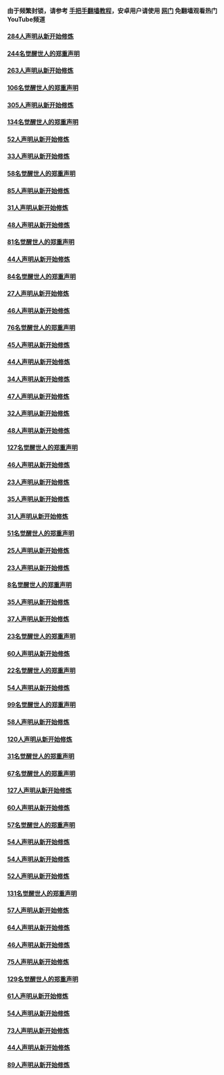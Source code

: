 #### 由于频繁封锁，请参考 [手把手翻墙教程](https://github.com/gfw-breaker/guides/wiki/)，安卓用户请使用 [网门](https://github.com/gfw-breaker/nogfw/blob/master/dl.md?t=04041500) 免翻墙观看热门YouTube频道 

#### [284人声明从新开始修炼](../pages/91/422707.md?t=04041500) 

#### [244名觉醒世人的郑重声明](../pages/91/422706.md?t=04041500) 

#### [263人声明从新开始修炼](../pages/91/422553.md?t=04041500) 

#### [106名觉醒世人的郑重声明](../pages/91/422552.md?t=04041500) 

#### [305人声明从新开始修炼](../pages/91/422153.md?t=04041500) 

#### [134名觉醒世人的郑重声明](../pages/91/422152.md?t=04041500) 

#### [52人声明从新开始修炼](../pages/91/421846.md?t=04041500) 

#### [33人声明从新开始修炼](../pages/91/421804.md?t=04041500) 

#### [58名觉醒世人的郑重声明](../pages/91/421845.md?t=04041500) 

#### [85人声明从新开始修炼](../pages/91/421769.md?t=04041500) 

#### [31人声明从新开始修炼](../pages/91/421763.md?t=04041500) 

#### [48人声明从新开始修炼](../pages/91/421605.md?t=04041500) 

#### [81名觉醒世人的郑重声明](../pages/91/421656.md?t=04041500) 

#### [44人声明从新开始修炼](../pages/91/421544.md?t=04041500) 

#### [84名觉醒世人的郑重声明](../pages/91/421543.md?t=04041500) 

#### [27人声明从新开始修炼](../pages/91/421465.md?t=04041500) 

#### [46人声明从新开始修炼](../pages/91/421454.md?t=04041500) 

#### [76名觉醒世人的郑重声明](../pages/91/421453.md?t=04041500) 

#### [45人声明从新开始修炼](../pages/91/421452.md?t=04041500) 

#### [44人声明从新开始修炼](../pages/91/421422.md?t=04041500) 

#### [34人声明从新开始修炼](../pages/91/421322.md?t=04041500) 

#### [47人声明从新开始修炼](../pages/91/421264.md?t=04041500) 

#### [32人声明从新开始修炼](../pages/91/421225.md?t=04041500) 

#### [48人声明从新开始修炼](../pages/91/421202.md?t=04041500) 

#### [127名觉醒世人的郑重声明](../pages/91/421224.md?t=04041500) 

#### [46人声明从新开始修炼](../pages/91/421203.md?t=04041500) 

#### [23人声明从新开始修炼](../pages/91/421138.md?t=04041500) 

#### [35人声明从新开始修炼](../pages/91/421122.md?t=04041500) 

#### [31人声明从新开始修炼](../pages/91/421081.md?t=04041500) 

#### [51名觉醒世人的郑重声明](../pages/91/421080.md?t=04041500) 

#### [25人声明从新开始修炼](../pages/91/421020.md?t=04041500) 

#### [23人声明从新开始修炼](../pages/91/420884.md?t=04041500) 

#### [8名觉醒世人的郑重声明](../pages/91/420883.md?t=04041500) 

#### [35人声明从新开始修炼](../pages/91/420809.md?t=04041500) 

#### [37人声明从新开始修炼](../pages/91/420766.md?t=04041500) 

#### [23名觉醒世人的郑重声明](../pages/91/420765.md?t=04041500) 

#### [60人声明从新开始修炼](../pages/91/420727.md?t=04041500) 

#### [22名觉醒世人的郑重声明](../pages/91/420726.md?t=04041500) 

#### [54人声明从新开始修炼](../pages/91/420529.md?t=04041500) 

#### [99名觉醒世人的郑重声明](../pages/91/420528.md?t=04041500) 

#### [58人声明从新开始修炼](../pages/91/420198.md?t=04041500) 

#### [120人声明从新开始修炼](../pages/91/420141.md?t=04041500) 

#### [31名觉醒世人的郑重声明](../pages/91/420197.md?t=04041500) 

#### [67名觉醒世人的郑重声明](../pages/91/420140.md?t=04041500) 

#### [127人声明从新开始修炼](../pages/91/420082.md?t=04041500) 

#### [60人声明从新开始修炼](../pages/91/420081.md?t=04041500) 

#### [57名觉醒世人的郑重声明](../pages/91/420080.md?t=04041500) 

#### [54人声明从新开始修炼](../pages/91/419533.md?t=04041500) 

#### [54人声明从新开始修炼](../pages/91/419532.md?t=04041500) 

#### [52人声明从新开始修炼](../pages/91/419531.md?t=04041500) 

#### [131名觉醒世人的郑重声明](../pages/91/419530.md?t=04041500) 

#### [57人声明从新开始修炼](../pages/91/419430.md?t=04041500) 

#### [64人声明从新开始修炼](../pages/91/419429.md?t=04041500) 

#### [46人声明从新开始修炼](../pages/91/419428.md?t=04041500) 

#### [75人声明从新开始修炼](../pages/91/419427.md?t=04041500) 

#### [129名觉醒世人的郑重声明](../pages/91/419426.md?t=04041500) 

#### [61人声明从新开始修炼](../pages/91/419198.md?t=04041500) 

#### [54人声明从新开始修炼](../pages/91/419197.md?t=04041500) 

#### [73人声明从新开始修炼](../pages/91/419196.md?t=04041500) 

#### [44人声明从新开始修炼](../pages/91/419075.md?t=04041500) 

#### [89人声明从新开始修炼](../pages/91/419074.md?t=04041500) 

